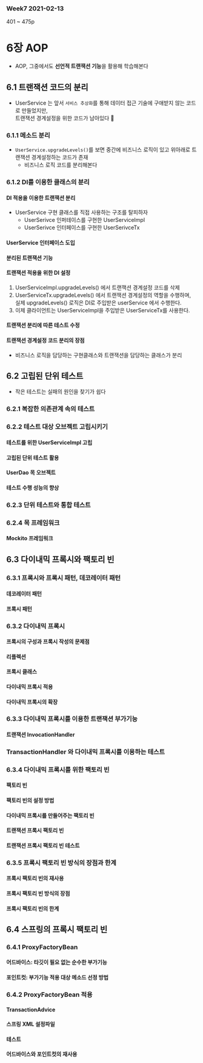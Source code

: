 ### Week7 2021-02-13

401 ~ 475p

# 6장 AOP
- AOP, 그중에서도 **선언적 트랜잭션 기능**을 활용해 학습해본다

## 6.1 트랜잭션 코드의 분리
- UserService 는 앞서 `서비스 추상화`를 통해 데이터 접근 기술에 구애받지 않는 코드로 만들었지만,  
트랜잭션 경계설정을 위한 코드가 남아있다 💩
### 6.1.1 메소드 분리
- `UserService.upgradeLevels()`를 보면 중간에 비즈니스 로직이 있고 위아래로 트랜잭션 경계설정하는 코드가 존재
    - 비즈니스 로직 코드를 분리해본다
### 6.1.2 DI를 이용한 클래스의 분리
#### DI 적용을 이용한 트랜잭션 분리
- UserService 구현 클래스를 직접 사용하는 구조를 탈피하자
  - UserSerivce 인퍼테이스를 구현한 UserServiceImpl
  - UserSerivce 인터페이스를 구현한 UserSerivceTx
#### UserService 인터페이스 도입
#### 분리된 트랜잭션 기능
#### 트랜잭션 적용을 위한 DI 설정
1. UserServiceImpl.upgradeLevels() 에서 트랜잭션 경계설정 코드를 삭제
2. UserServiceTx.upgradeLevels() 에서 트랜잭션 경계설정의 역할을 수행하며,  
실제 upgradeLevels() 로직은 DI로 주입받은 userService 에서 수행한다.
3. 이제 클라이언트는 UserServiceImpl을 주입받은 UserServiceTx를 사용한다.
#### 트랜잭션 분리에 따른 테스트 수정
#### 트랜잭션 경계설정 코드 분리의 장점
- 비즈니스 로직을 담당하는 구현클래스와 트랜잭션을 담당하는 클래스가 분리

## 6.2 고립된 단위 테스트
- 작은 테스트는 실패의 원인을 찾기가 쉽다
### 6.2.1 복잡한 의존관계 속의 테스트
### 6.2.2 테스트 대상 오브젝트 고립시키기
#### 테스트를 위한 UserServiceImpl 고립
#### 고립된 단위 테스트 활용
#### UserDao 목 오브젝트
#### 테스트 수행 성능의 향상
### 6.2.3 단위 테스트와 통합 테스트
### 6.2.4 목 프레임워크
#### Mockito 프레임워크

## 6.3 다이내믹 프록시와 팩토리 빈
### 6.3.1 프록시와 프록시 패턴, 데코레이터 패턴
#### 데코레이터 패턴
#### 프록시 패턴
### 6.3.2 다이내믹 프록시
#### 프록시의 구성과 프록시 작성의 문제점
#### 리플렉션
#### 프록시 클래스
#### 다이내믹 프록시 적용
#### 다이내믹 프록시의 확장
### 6.3.3 다이내믹 프록시를 이용한 트랜잭션 부가기능
#### 트랜잭션 InvocationHandler
### TransactionHandler 와 다이내믹 프록시를 이용하는 테스트
### 6.3.4 다이내믹 프록시를 위한 팩토리 빈
#### 팩토리 빈
#### 팩토리 빈의 설정 방법
#### 다이내믹 프록시를 만들어주는 팩토리 빈
#### 트랜잭션 프록시 팩토리 빈
#### 트랜잭션 프록시 팩토리 빈 테스트
### 6.3.5 프록시 팩토리 빈 방식의 장점과 한계
#### 프록시 팩토리 빈의 재사용
#### 프록시 팩토리 빈 방식의 장점
#### 프록시 팩토리 빈의 한계

## 6.4 스프링의 프록시 팩토리 빈
### 6.4.1 ProxyFactoryBean
#### 어드바이스: 타깃이 필요 없는 순수한 부가기능
#### 포인트컷: 부가기능 적용 대상 메소드 선정 방법
### 6.4.2 ProxyFactoryBean 적용
#### TransactionAdvice
#### 스프링 XML 설정파일
#### 테스트
#### 어드바이스와 포인트컷의 재사용
